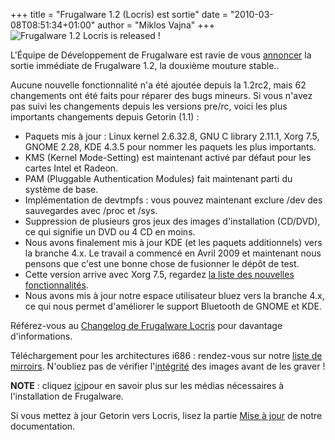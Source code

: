 +++
title = "Frugalware 1.2 (Locris) est sortie"
date = "2010-03-08T08:51:34+01:00"
author = "Miklos Vajna"
+++
![Frugalware 1.2 Locris is released !](images/promo/locris.png)  

 L'Équipe de Développement de Frugalware est ravie de vous [annoncer](/news/163) la sortie immédiate de Frugalware 1.2, la douxième mouture stable..  

 Aucune nouvelle fonctionnalité n'a été ajoutée depuis la 1.2rc2, mais 62 changements ont été faits pour réparer des bugs mineurs. Si vous n'avez pas suivi les changements depuis les versions pre/rc, voici les plus importants changements depuis Getorin (1.1) :  

* Paquets mis à jour : Linux kernel 2.6.32.8, GNU C library 2.11.1, Xorg 7.5, GNOME 2.28, KDE 4.3.5 pour nommer les paquets les plus importants.
* KMS (Kernel Mode-Setting) est maintenant activé par défaut pour les cartes Intel et Radeon.
* PAM (Pluggable Authentication Modules) fait maintenant parti du système de base.
* Implémentation de devtmpfs : vous pouvez maintenant exclure /dev des sauvegardes avec /proc et /sys.
* Suppression de plusieurs gros jeux des images d'installation (CD/DVD), ce qui signifie un DVD ou 4 CD en moins.
* Nous avons finalement mis à jour KDE (et les paquets additionnels) vers la branche 4.x. Le travail a commencé en Avril 2009 et maintenant nous pensons que c'est une bonne chose de fusionner le dépôt de test.
* Cette version arrive avec Xorg 7.5, regardez [la liste des nouvelles fonctionnalités](http://www.x.org/releases/X11R7.5/doc/RELNOTES.html#AEN26).
* Nous avons mis à jour notre espace utilisateur bluez vers la branche 4.x, ce qui nous permet d'améliorer le support Bluetooth de GNOME et KDE.


 Référez-vous au [Changelog de Frugalware Locris](http://ftp.frugalware.org/pub/frugalware/frugalware-1.2/ChangeLog.txt) pour davantage d'informations.  

 Téléchargement pour les architectures i686 : rendez-vous sur notre [liste de mirroirs](http://frugalware.org/download/frugalware-1.2-iso). N'oubliez pas de vérifier l'[intégrité](http://frugalware.org/download/frugalware-1.2-iso/SHA1SUMS) des images avant de les graver !   

**NOTE** : cliquez [ici](/docs/install#_choosing_installation_flavor)pour en savoir plus sur les médias nécessaires à l'installation de Frugalware.  

 Si vous mettez à jour Getorin vers Locris, lisez la partie [Mise à jour](http://frugalware.org/docs/upgrade) de notre documentation.  
